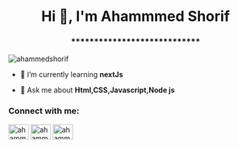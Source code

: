 <h1 align="center">Hi 👋, I'm Ahammmed Shorif</h1>
<h3 align="center">****************************</h3>

<p align="left"> <img src="https://komarev.com/ghpvc/?username=ahammedshorif&label=Profile%20views&color=0e75b6&style=flat" alt="ahammedshorif" /> </p>


- 🌱 I’m currently learning **nextJs**

- 💬 Ask me about **Html,CSS,Javascript,Node js**

<h3 align="left">Connect with me:</h3>
<p align="left">
<a href="https://twitter.com/ahammedsh0rif" target="blank"><img align="center" src="https://raw.githubusercontent.com/rahuldkjain/github-profile-readme-generator/master/src/images/icons/Social/twitter.svg" alt="ahammedsh0rif" height="30" width="40" /></a>
<a href="https://linkedin.com/in/ahammedsh0rif" target="blank"><img align="center" src="https://raw.githubusercontent.com/rahuldkjain/github-profile-readme-generator/master/src/images/icons/Social/linked-in-alt.svg" alt="ahammedsh0rif" height="30" width="40" /></a>
<a href="https://instagram.com/ahammedsh0rif" target="blank"><img align="center" src="https://raw.githubusercontent.com/rahuldkjain/github-profile-readme-generator/master/src/images/icons/Social/instagram.svg" alt="ahammedsh0rif" height="30" width="40" /></a>
</p>

